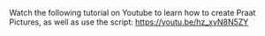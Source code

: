 Watch the following tutorial on Youtube to learn how to create Praat Pictures, as well as use the script:
https://youtu.be/hz_xyN8N5ZY
